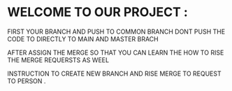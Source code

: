 # WELCOME TO OUR  PROJECT :

FIRST  YOUR BRANCH AND  PUSH TO COMMON BRANCH DONT PUSH THE CODE TO DIRECTLY TO MAIN AND MASTER BRACH  

AFTER  ASSIGN THE MERGE SO THAT YOU CAN LEARN THE HOW TO RISE THE MERGE REQUERSTS AS WEEL

INSTRUCTION TO CREATE NEW  BRANCH AND RISE MERGE TO REQUEST  TO PERSON .

